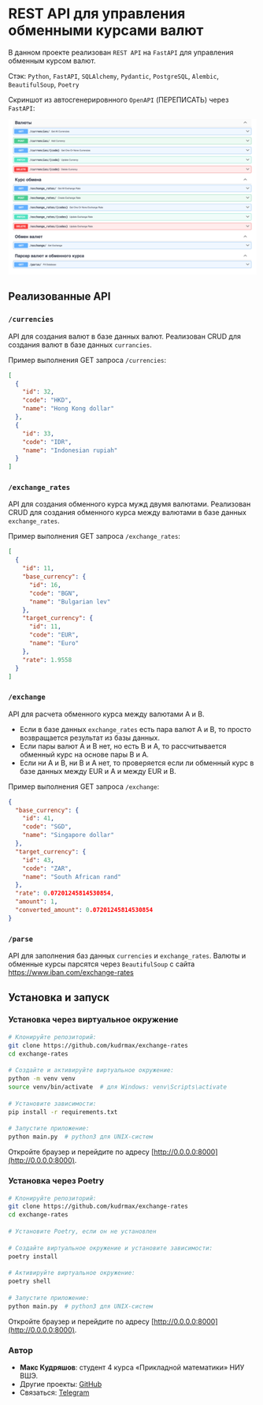 # REST API для управления обменными курсами валют

В данном проекте реализован `REST API` на `FastAPI` для управления обменным курсом валют.

Стэк: `Python`, `FastAPI`, `SQLAlchemy`, `Pydantic`, `PostgreSQL`, `Alembic`, `BeautifulSoup`, `Poetry`

Скриншот из автосгенерировнного `OpenAPI` (ПЕРЕПИСАТЬ) через `FastAPI`:

![rest.png](docs/rest.png)

## Реализованные API

### `/currencies`

API для создания валют в базе данных валют. Реализован CRUD для создания валют в базе данных `currancies`.

Пример выполнения GET запроса `/currencies`:

```json
[
  {
    "id": 32,
    "code": "HKD",
    "name": "Hong Kong dollar"
  },
  {
    "id": 33,
    "code": "IDR",
    "name": "Indonesian rupiah"
  }
]
```

### `/exchange_rates`

API для создания обменного курса мужд двумя валютами. Реализован CRUD для создания обменного курса между валютами в базе
данных `exchange_rates`.

Пример выполнения GET запроса `/exchange_rates`:

```json
[
  {
    "id": 11,
    "base_currency": {
      "id": 16,
      "code": "BGN",
      "name": "Bulgarian lev"
    },
    "target_currency": {
      "id": 11,
      "code": "EUR",
      "name": "Euro"
    },
    "rate": 1.9558
  }
]
```

### `/exchange`

API для расчета обменного курса между валютами A и B.

- Если в базе данных `exchange_rates` есть пара валют A и B, то просто возвращается результат из базы данных.
- Если пары валют A и B нет, но есть B и A, то рассчитывается обменный курс на основе пары B и A.
- Если ни A и B, ни B и A нет, то проверяется если ли обменный курс в базе данных между EUR и A и между EUR и B.

Пример выполнения GET запроса `/exchange`:

```json
{
  "base_currency": {
    "id": 41,
    "code": "SGD",
    "name": "Singapore dollar"
  },
  "target_currency": {
    "id": 43,
    "code": "ZAR",
    "name": "South African rand"
  },
  "rate": 0.07201245814530854,
  "amount": 1,
  "converted_amount": 0.07201245814530854
}
```

### `/parse`

API для заполнения баз данных `currencies` и `exchange_rates`. Валюты и обменные курсы парсятся через `BeautifulSoup` с
сайта https://www.iban.com/exchange-rates

## Установка и запуск

### Установка через виртуальное окружение

```bash
# Клонируйте репозиторий:
git clone https://github.com/kudrmax/exchange-rates
cd exchange-rates

# Создайте и активируйте виртуальное окружение:
python -m venv venv
source venv/bin/activate  # для Windows: venv\Scripts\activate

# Установите зависимости:
pip install -r requirements.txt

# Запустите приложение:
python main.py  # python3 для UNIX-систем
```

Откройте браузер и перейдите по адресу [http://0.0.0.0:8000](http://0.0.0.0:8000).

### Установка через Poetry

```bash
# Клонируйте репозиторий:
git clone https://github.com/kudrmax/exchange-rates
cd exchange-rates

# Установите Poetry, если он не установлен

# Создайте виртуальное окружение и установите зависимости:
poetry install

# Активируйте виртуальное окружение:
poetry shell

# Запустите приложение:
python main.py  # python3 для UNIX-систем
```

Откройте браузер и перейдите по адресу [http://0.0.0.0:8000](http://0.0.0.0:8000).

### Автор

- **Макс Кудряшов**: студент 4 курса «Прикладной математики» НИУ ВШЭ.
- Другие проекты: [GitHub](https://github.com/kudrmax/)
- Связаться: [Telegram](https://t.me/kudrmax)
